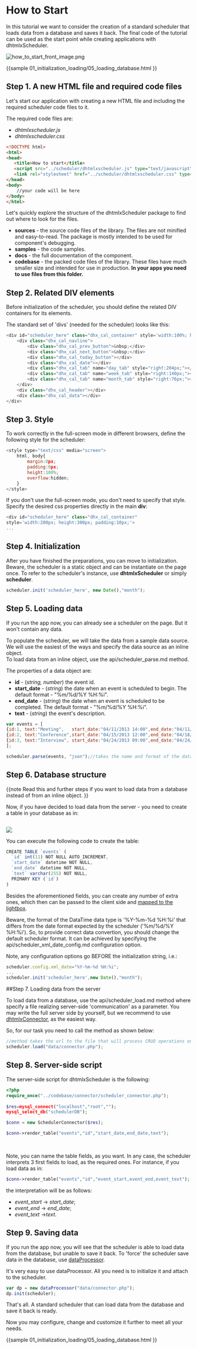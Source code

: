 How to Start
==============


In this tutorial we want to consider the creation of a standard scheduler that loads data from a database and saves it back. 
The final code of the tutorial can be used as the start point while creating applications with dhtmlxScheduler.  

![how_to_start_front_image.png](how_to_start_front_image.png)

{{sample
	01_initialization_loading/05_loading_database.html
}}

## Step 1. A new HTML file and required code files 

Let's start our application with creating a new HTML file and including the required scheduler code files to it.
  
  
The required code files are:


- *dhtmlxscheduler.js*
- *dhtmlxscheduler.css*


~~~html
<!DOCTYPE html>
<html>
<head>
   <title>How to start</title>
   <script src="../scheduler/dhtmlxscheduler.js" type="text/javascript"></script>
   <link rel="stylesheet" href="../scheduler/dhtmlxscheduler.css" type="text/css">
</head>
<body>
   	//your code will be here
</body>
</html>

~~~

Let's quickly explore the structure of the dhtmlxScheduler package to find out where to look for the files. 

- <b>sources</b> - the source code files of the library. The files are not minified and easy-to-read. The package is mostly intended to be used for component's debugging.
- <b>samples</b> - the code samples.
- <b>docs</b> - the full documentation of the component.
- <b>codebase</b> - the packed code files of the library. These files have much smaller size and intended for use in production. <b>In your apps you need to use files from this folder.</b>






## Step 2. Related DIV elements 

Before initialization of the scheduler, you should define the related DIV containers for its elements.
  
  
 
The standard set of 'divs' (needed for the scheduler) looks like this:


~~~js
<div id="scheduler_here" class="dhx_cal_container" style='width:100%; height:100%;'>
	<div class="dhx_cal_navline">
    	<div class="dhx_cal_prev_button">&nbsp;</div>
        <div class="dhx_cal_next_button">&nbsp;</div>
        <div class="dhx_cal_today_button"></div>
        <div class="dhx_cal_date"></div>
        <div class="dhx_cal_tab" name="day_tab" style="right:204px;"></div>
        <div class="dhx_cal_tab" name="week_tab" style="right:140px;"></div>
        <div class="dhx_cal_tab" name="month_tab" style="right:76px;"></div>
   	</div>
    <div class="dhx_cal_header"></div>
    <div class="dhx_cal_data"></div>       
</div>
~~~


## Step 3.  Style
To work correctly in the full-screen mode in different browsers, define the following style for the scheduler:

~~~js
<style type="text/css" media="screen">
    html, body{
        margin:0px;
        padding:0px;
        height:100%;
        overflow:hidden;
    }   
</style>

~~~

If you don't use the full-screen mode, you don't need to specify that style. Specify the desired css properties directly in the main **div**:

~~~js
<div id="scheduler_here" class="dhx_cal_container" 
style='width:200px; height:300px; padding:10px;'>
...

~~~


## Step 4. Initialization
After you have finished the preparations, you can move to initialization. Beware, the scheduler is a static object and can be instantiate on the page once. 
To refer to the scheduler's instance, use **dhtmlxScheduler** or simply **scheduler**.

~~~js
scheduler.init('scheduler_here', new Date(),"month");
~~~


## Step 5. Loading data
If you run the app now, you can already see a scheduler on the page. But it won't contain any data.

To populate the scheduler, we will take the data from a sample data source. We will use the easiest of the ways and specify the data source as an inline object. <br>
To load data from an inline object, use the api/scheduler_parse.md method. 

The properties of a data object are:

- **id** - (*string, number*) the event id.
- **start_date** - (*string*) the date when an event is scheduled to begin. The default format - "%m/%d/%Y %H:%i".
- **end_date** - (*string*) the date when an event is scheduled to be completed. The default format - "%m/%d/%Y %H:%i".
- **text** - (*string*) the event's description.

~~~js
var events = [
{id:1, text:"Meeting",   start_date:"04/11/2013 14:00",end_date:"04/11/2013 17:00"},
{id:2, text:"Conference",start_date:"04/15/2013 12:00",end_date:"04/18/2013 19:00"},
{id:3, text:"Interview", start_date:"04/24/2013 09:00",end_date:"04/24/2013 10:00"}
];

scheduler.parse(events, "json");//takes the name and format of the data source
~~~

## Step 6. Database structure 
{{note
Read this and further steps if you want to load data from a database instead of from an inline object.
}}

Now, if you have decided to load data from the server - you need to create  a table in your database as in:

<img style="padding-top:15px;" src='db_table.png'/>

You can execute the following code to create the table:

~~~js
CREATE TABLE `events` (
  `id` int(11) NOT NULL AUTO_INCREMENT,
  `start_date` datetime NOT NULL,
  `end_date` datetime NOT NULL,
  `text` varchar(255) NOT NULL,
  PRIMARY KEY (`id`)
)
~~~

Besides the aforementioned fields, you can create any number of extra ones, which then can be passed to the client side and 
[mapped to the lightbox](custom_details_form.md#mapping_db_fields_to_the_form).


Beware, the format of the DataTime data type is '%Y-%m-%d %H:%i' that differs from the date format expected by the scheduler ('%m/%d/%Y %H:%i'). 
So, to provide correct data convertion, you should change the default scheduler format. It can be achieved by specifying the api/scheduler_xml_date_config.md configuration option.
  
  
Note, any configuration options go BEFORE the initialization string, i.e.:

~~~js
scheduler.config.xml_date="%Y-%m-%d %H:%i";
...
scheduler.init('scheduler_here',new Date(),"month");
~~~

##Step 7. Loading data from the server

To load data from a database, use the api/scheduler_load.md method where specify a file realizing server-side 'communication' as a parameter. You may write the full server side by yourself, 
but we recommend to use <a href="http://docs.dhtmlx.com/doku.php?id=dhtmlxconnector:start">dhtmlxConnector</a>, as the easiest way.
  
  
So, for our task you need to call the method as shown below:

~~~js
//method takes the url to the file that will process CRUD operations on the server
scheduler.load("data/connector.php");
~~~


## Step 8. Server-side script 
The server-side script for dhtmlxScheduler is the following:

~~~php
<?php 
require_once("../codebase/connector/scheduler_connector.php");
 
$res=mysql_connect("localhost","root","");
mysql_select_db("schedulerDB");

$conn = new SchedulerConnector($res);

$conn->render_table("events","id","start_date,end_date,text");
~~~

<br>

Note, you can name the table fields, as you want. In any case, the scheduler interprets 3 first fields to load, as the required ones. For instance, if you load data as in:

~~~php
$conn->render_table("events","id","event_start,event_end,event_text");
~~~

the interpretation will be as follows:

- *event_start* -> *start_date*;
- *event_end* -> *end_date*;
- *event_text* ->*text*. 

## Step 9. Saving data 
If you run the app now, you will see that the scheduler is able to load data from the database, but unable to save it back. 
To 'force' the scheduler save data in the database, use <a href="http://docs.dhtmlx.com/doku.php?id=dhtmlxdataprocessor:toc">dataProcessor</a>.

It's very easy to use dataProcessor. All you need is to initialize it and attach to the scheduler.

~~~js
var dp = new dataProcessor("data/connector.php");
dp.init(scheduler);
~~~

  
That's all. A standard scheduler that can load data from the database and save it back is ready.
  
   
Now you may configure, change and customize it further to meet all your needs. 


{{sample
	01_initialization_loading/05_loading_database.html
}}